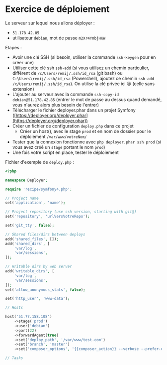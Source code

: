 # Exercice de déploiement

Le serveur sur lequel nous allons déployer : 
- `51.178.42.85`
- utilisateur `debian`, mot de passe `m2Xr4YmbjHKW`

Etapes : 
- Avoir une clé SSH (si besoin, utiliser la commande `ssh-keygen` pour en créer une)
- Utiliser cette clé ssh `ssh-add` (si vous utilisez un chemin particulier, différent de `/c/Users/remij/.ssh/id_rsa` (git bash) ou `C:\Users\remij/.ssh/id_rsa` (Powershell), ajoutez ce chemin `ssh-add /c/Users/remij/.ssh/id_rsa`). On utilise la clé privée ici :wink: (celle sans extension)
- L'ajouter au serveur avec la commande `ssh-copy-id debian@51.178.42.85` (entrer le mot de passe au dessus quand demandé, vous n'aurez alors plus besoin de l'entrer)
- Télécharger le fichier deployer.phar dans un projet Symfony ([https://deployer.org/deployer.phar](https://deployer.org/deployer.phar))
- Créer un fichier de configuration `deploy.php` dans ce projet
    - Créer un host(), avec le stage `prod` et en nom de dossier pour le déploiement `/var/www/votreNom/`
- Tester que la connexion fonctionne avec `php deployer.phar ssh prod` (si vous avez créé un `stage` portant le nom `prod`)
- Une fois votre script en place, tester le déploiement

Fichier d'exemple de `deploy.php` : 
```php
<?php

namespace Deployer;

require 'recipe/symfony4.php';

// Project name
set('application', 'name');

// Project repository (use ssh version, starting with git@)
set('repository', 'urlVersVotreRepo');

set('git_tty', false);

// Shared files/dirs between deploys
add('shared_files', []);
add('shared_dirs', [
    'var/log',
    'var/sessions',
]);

// Writable dirs by web server
add('writable_dirs', [
    'var/log',
    'var/sessions',
]);
set('allow_anonymous_stats', false);

set('http_user', 'www-data');

// Hosts

host('51.77.158.108')
    ->stage('prod')
    ->user('debian')
    ->port(22)
    ->forwardAgent(true)
    ->set('deploy_path', '/var/www/test.com')
    ->set('branch', 'master')
    ->set('composer_options', '{{composer_action}} --verbose --prefer-dist --no-progress --no-interaction --optimize-autoloader --no-suggest');

// Tasks

```